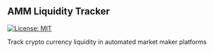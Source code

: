 ## AMM Liquidity Tracker
[![License: MIT](https://img.shields.io/badge/License-MIT-yellow.svg)](https://opensource.org/licenses/MIT)

Track crypto currency liquidity in automated market maker platforms


